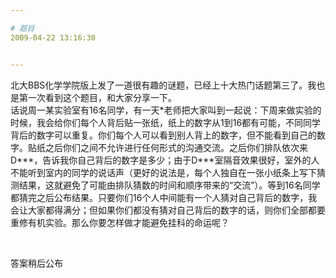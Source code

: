 ```yaml
---

# 题目
2009-04-22 13:16:30


---
```



<p>北大BBS化学学院版上发了一道很有趣的谜题，已经上十大热门话题第三了。我也是第一次看到这个题目，和大家分享一下。<br />
 话说周一某实验室有16名同学，有一天*老师把大家叫到一起说：下周来做实验的时候，我会给你们每个人背后贴一张纸，纸上的数字从1到16都有可能，不同同学背后的数字可以重复。你们每个人可以看到别人背上的数字，但不能看到自己的数字。贴纸之后你们之间不允许进行任何形式的沟通交流。之后你们排队依次来D***，告诉我你自己背后的数字是多少；由于D***室隔音效果很好，室外的人不能听到室内的同学的说话声（更好的说法是，每个人独自在一张小纸条上写下猜测结果，这就避免了可能由排队猜数的时间和顺序带来的&ldquo;交流&rdquo;）。等到16名同学都猜完之后公布结果。只要你们16个人中间能有一个人猜对自己背后的数字，我会让大家都得满分；但如果你们都没有猜对自己背后的数字的话，则你们全部都要重修有机实验。那么你要怎样做才能避免挂科的命运呢？</p>
<p>&nbsp;</p>
<p>答案稍后公布</p>
 <!--XN_AntiSpam_Robot 2009-06-16-->